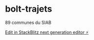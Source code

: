 # bolt-trajets
89 communes du SIAB

[Edit in StackBlitz next generation editor ⚡️](https://stackblitz.com/~/github.com/jmbernabotto/bolt-trajets)
